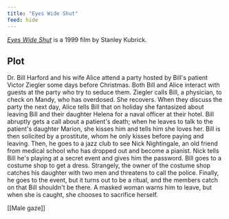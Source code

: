 ```yaml
---
title: "Eyes Wide Shut"
feed: hide
---
```


_[Eyes Wide Shut](https://www.imdb.com/title/tt0120663/?ref_=nv_sr_srsg_0)_ is a 1999 film by Stanley Kubrick. 


## Plot

Dr. Bill Harford and his wife Alice attend a party hosted by Bill's patient Victor Ziegler some days before Christmas. Both Bill and Alice interact with guests at the party who try to seduce them. Ziegler calls Bill, a physician, to check on Mandy, who has overdosed. She recovers. When they discuss the party the next day, Alice tells Bill that on holiday she fantasized about leaving Bill and their daughter Helena for a naval officer at their hotel. Bill abruptly gets a call about a patient's death; when he leaves to talk to the patient's daughter Marion, she kisses him and tells him she loves her. Bill is then solicited by a prostitute, whom he only kisses before paying and leaving. Then, he goes to a jazz club to see Nick Nightingale, an old friend from medical school who has dropped out and become a pianist. Nick tells Bill he's playing at a secret event and gives him the password. Bill goes to a costume shop to get a dress. Strangely, the owner of the costume shop catches his daughter with two men and threatens to call the police. Finally, he goes to the event, but it turns out to be a ritual, and the members catch on that Bill shouldn't be there. A masked woman warns him to leave, but when she is caught, she chooses to sacrifice herself.

<!-- TODO -->

[[Male gaze]]


